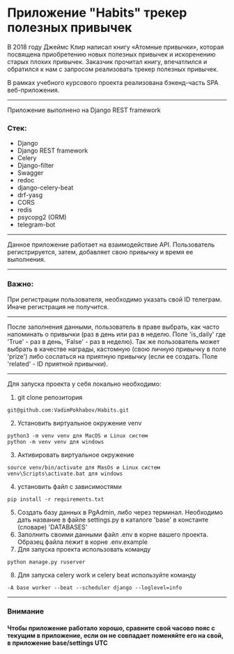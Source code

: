 # Приложение "Habits" трекер полезных привычек


В 2018 году Джеймс Клир написал книгу «Атомные привычки», которая посвящена приобретению новых полезных привычек и искоренению старых плохих привычек. Заказчик прочитал книгу, впечатлился и обратился к нам с запросом реализовать трекер полезных привычек.

В рамках учебного курсового проекта реализована бэкенд-часть SPA веб-приложения. <br />

____

 Приложение выполнено на Django REST framework


### Стек:
* Django
* Django REST framework
* Celery
* Django-filter
* Swagger
* redoc
* django-celery-beat
* drf-yasg
* CORS
* redis
* psycopg2 (ORM)
* telegram-bot
____


Данное приложение работает на взаимодействие API.
Пользователь регистрируется, затем, добавляет свою привычку и время ее выполнения.
____

### Важно:

При регистрации пользователя, необходимо указать свой ID телеграм. Иначе регистрация не получится.
____

После заполнения данными, пользователь в праве выбрать, как часто напоминать о привычки (раз в день или раз в неделю. Поле 'is_daily' где 'True' - раз в день, 'False' - раз в неделю).
Так же пользователь может выбрать в качестве награды, кастомную (свою личную привычку в поле 'prize') либо сослаться на приятную привычку (если ее создать. Поле 'related' - ID приятной привычки).

____
Для запуска проекта у себя локально необходимо:

1. git clone репозитория
```
git@github.com:VadimPokhabov/Habits.git
```
2. Установить виртуальное окружение venv
```
python3 -m venv venv для MacOS и Linux систем
python -m venv venv для windows
```
3. Активировать виртуальное окружение
```
source venv/bin/activate для MasOs и Linux систем
venv\Scripts\activate.bat для windows
```
4. установить файл с зависимостями
```
pip install -r requirements.txt
```
5. Создать базу данных в PgAdmin, либо через терминал. Необходимо дать название в файле settings.py в каталоге 'base' в константе (словаре) 'DATABASES'
6. Заполнить своими данными файл .env в корне вашего проекта. Образец файла лежит в корне .env.example
7. Для запуска проекта использовать команду
```
python manage.py ruserver
```
8. Для запуска celery work и celery beat используйте команду
```
-A base worker --beat --scheduler django --loglevel=info
```
____
### Внимание
#### Чтобы приложение работало хорошо, сравните свой часово пояс с текущим в приложение, если он не совпадает поменяйте его на свой, в приложение base/settings UTC